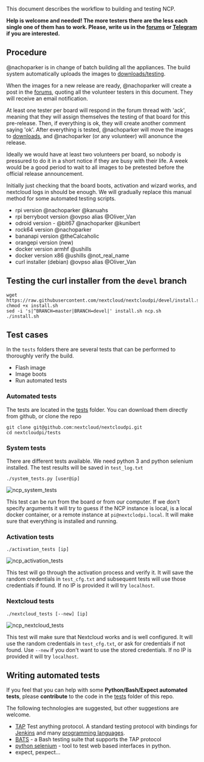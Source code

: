 This document describes the workflow to building and testing NCP.

**Help is welcome and  needed! The more testers there are the less each single one of them has to work. Please, write us in the [forums](https://help.nextcloud.com/c/support/appliances-docker-snappy-vm) or [Telegram](https://t.me/NextCloudPi) if you are interested.**

## Procedure

@nachoparker is in change of batch building all the appliances. The build system automatically uploads the images to [downloads/testing](https://ownyourbits.com/downloads/testing).

When the images for a new release are ready, @nachoparker will create a post in the [forums](https://help.nextcloud.com/c/support/appliances-docker-snappy-vm), quoting all the volunteer testers in this document. They will receive an email notification.

At least one tester per board will respond in the forum thread with 'ack', meaning that they will assign themselves the testing of that board for this pre-release. Then, if everything is ok, they will create another comment saying 'ok'. After everything is tested, @nachoparker will move the images to [downloads](https://ownyourbits.com/downlads), and @nachoparker (or any volunteer) will anonunce the release.

Ideally we would have at least two volunteers per board, so nobody is pressured to do it in a short notice if they are busy with their life. A week would be a good period to wait to all images to be pretested before the official release announcement.

Initially just checking that the board boots, activation and wizard works, and nextcloud logs in should be enough. We will gradually replace this manual method for some automated testing scripts.

- rpi version @nachoparker @kanuahs 
- rpi berryboot version @ovpso alias @Oliver_Van
- odroid version - @bit67 @nachoparker @kunibert
- rock64 version @nachoparker  
- bananapi version @theCalcaholic 
- orangepi version (new)
- docker version armhf @ushills 
- docker version x86 @ushills @not_real_name
- curl installer (debian) @ovpso alias @Oliver_Van

## Testing the curl installer from the `devel` branch

```
wget https://raw.githubusercontent.com/nextcloud/nextcloudpi/devel/install.sh
chmod +x install.sh
sed -i 's|^BRANCH=master|BRANCH=devel|' install.sh ncp.sh
./install.sh
```

## Test cases

In the `tests` folders there are several tests that can be performed to thoroughly verify the build.

- Flash image
- Image boots
- Run automated tests

### Automated tests

The tests are located in the [tests](https://github.com/nextcloud/nextcloudpi/tree/master/tests) folder. You can download them directly from github, or clone the repo

```
git clone git@github.com:nextcloud/nextcloudpi.git
cd nextcloudpi/tests
```

### System tests

There are different tests available. We need python 3 and python selenium installed. The test results will be saved in `test_log.txt`

```
./system_tests.py [user@ip]
```
![ncp_system_tests](https://user-images.githubusercontent.com/21343324/47269139-58909780-d549-11e8-9686-69122d986b51.png)

This test can be run from the board or from our computer. If we don't specify arguments it will try to guess if the NCP instance is local, is a local docker container, or a remote instance at `pi@nextclodpi.local`. It will make sure that everything is installed and running.

### Activation tests

```
./activation_tests [ip]
```
![ncp_activation_tests](https://user-images.githubusercontent.com/21343324/47269157-95f52500-d549-11e8-8253-9450ef4d2f49.png)

This test will go through the activation process and verify it. It will save the random credentials in `test_cfg.txt` and subsequent tests will use those credentials if found. If no IP is provided it will try `localhost`.

### Nextcloud tests

```
./nextcloud_tests [--new] [ip]
```
![ncp_nextcloud_tests](https://user-images.githubusercontent.com/21343324/47269138-57f80100-d549-11e8-933a-ff37160bc862.png)

This test will make sure that Nextcloud works and is well configured. It will use the random credentials in `test_cfg.txt`, or ask for credentials if not found. Use `--new` if you don't want to use the stored credentials. If no IP is provided it will try `localhost`.

## Writing automated tests

If you feel that you can help with some **Python/Bash/Expect automated tests**, please **contribute** to the code in the [tests](https://github.com/nextcloud/nextcloudpi/tree/master/tests) folder of this repo.

The following technologies are suggested, but other suggestions are welcome.

- [TAP](https://testanything.org) Test anything protocol. A standard testing protocol with bindings for [Jenkins](https://wiki.jenkins.io/display/JENKINS/TAP+Plugin) and many [programming languages](https://testanything.org/producers.html).
- [BATS](https://github.com/sstephenson/bats) - a Bash testing suite that supports the TAP protocol
- [python selenium](https://selenium-python.readthedocs.io/) - tool to test web based interfaces in python.
- expect, pexpect...